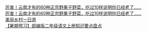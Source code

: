  
[厉害！云南才有的60种正宗野果子野菜，吃过10样说明你已经老了…...](http://www.dianyue.me/archives/435/urmua2abntoyei3f/)  
[厉害！云南才有的60种正宗野果子野菜，吃过10样说明你已经老了…...](http://www.dianyue.me/archives/879/hnudexh1bsq42wo8/)  
[美丽乡村一日游](http://www.dianyue.me/archives/679/fb2letf4qpu2uuap/)  
[【暑期预习】部编版二年级语文上册知识要点盘点](http://www.dianyue.me/archives/735/vn0knj3vy1nxsmtx/)